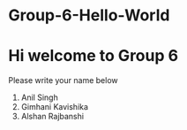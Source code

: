 # Group-6-Hello-World
# Hi welcome to Group 6
Please write your name below
1. Anil Singh
2. Gimhani Kavishika
3. Alshan Rajbanshi
